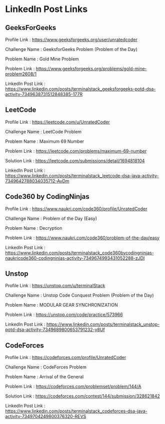 # LinkedIn Post Links

## GeeksForGeeks

Profile Link : https://www.geeksforgeeks.org/user/unratedcoder

Challenge Name : GeeksforGeeks Problem (Problem of the Day)

Problem Name : Gold Mine Problem

Problem Link : https://www.geeksforgeeks.org/problems/gold-mine-problem2608/1

LinkedIn Post Link : https://www.linkedin.com/posts/terminalstack_geeksforgeeks-potd-dsa-activity-7349638731512848385-177R

## LeetCode

Profile Link : https://leetcode.com/u/UnratedCoder

Challenge Name : LeetCode Problem

Problem Name : Maximum 69 Number

Problem Link : https://leetcode.com/problems/maximum-69-number

Solution Link : https://leetcode.com/submissions/detail/1694818104

LinkedIn Post Link : https://www.linkedin.com/posts/terminalstack_leetcode-dsa-java-activity-7349642788034035712-AvDm

## Code360 by CodingNinjas

Profile Link : https://www.naukri.com/code360/profile/UnratedCoder

Challenge Name : Problem of the Day (Easy)

Problem Name : Decryption

Problem Link : https://www.naukri.com/code360/problem-of-the-day/easy

LinkedIn Post Link : https://www.linkedin.com/posts/terminalstack_code360bycodingninjas-naukricode360-codingninjas-activity-7349674993431052288-zJDI

## Unstop

Profile Link : https://unstop.com/u/terminalStack

Challenge Name : Unstop Code Conquest Problem (Problem of the Day)

Problem Name : MODULAR GEAR SYNCHRONIZATION

Problem Link : https://unstop.com/code/practice/573966

LinkedIn Post Link : https://www.linkedin.com/posts/terminalstack_unstop-potd-dsa-activity-7349689800653791232-y8Uf

## CodeForces

Profile Link : https://codeforces.com/profile/UnratedCoder

Challenge Name : CodeForces Problem

Problem Name : Arrival of the General

Problem Link : https://codeforces.com/problemset/problem/144/A

Solution Link : https://codeforces.com/contest/144/submission/328621842

LinkedIn Post Link : https://www.linkedin.com/posts/terminalstack_codeforces-dsa-java-activity-7349704249800376320-REVS

